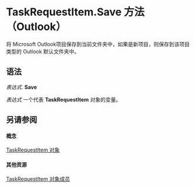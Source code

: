 
# TaskRequestItem.Save 方法 （Outlook）

将 Microsoft Outlook项目保存到当前文件夹中，如果是新项目，则保存到该项目类型的 Outlook 默认文件夹中。


## 语法

 _表达式_. **Save**

 _表达式_ 一个代表 **TaskRequestItem** 对象的变量。


## 另请参阅


#### 概念


[TaskRequestItem 对象](2908a28a-634c-e786-aa53-f3e32038b727.md)
#### 其他资源


[TaskRequestItem 对象成员](d43114ee-be91-ff02-3424-525da2cf3a50.md)